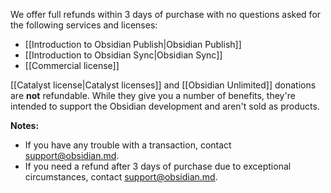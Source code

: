 We offer full refunds within 3 days of purchase with no questions asked for the following services and licenses:

- [[Introduction to Obsidian Publish|Obsidian Publish]]
- [[Introduction to Obsidian Sync|Obsidian Sync]]
- [[Commercial license]]

[[Catalyst license|Catalyst licenses]] and [[Obsidian Unlimited]] donations are **not** refundable. While they give you a number of benefits, they're intended to support the Obsidian development and aren't sold as products.

**Notes:**

- If you have any trouble with a transaction, contact support@obsidian.md.
- If you need a refund after 3 days of purchase due to exceptional circumstances, contact support@obsidian.md.
